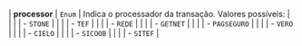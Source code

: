 | **processor** | `Enum`   | Indica o processador da transação. Valores possíveis:                |
|               |          | - `STONE`                                                            |
|               |          | - `TEF`                                                              |
|               |          | - `REDE`                                                             |
|               |          | - `GETNET`                                                           |
|               |          | - `PAGSEGURO`                                                        |
|               |          | - `VERO`                                                             |
|               |          | - `CIELO`                                                            |
|               |          | - `SICOOB`                                                           |
|               |          | - `SITEF`                                                            |